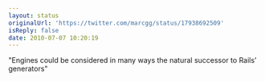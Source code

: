```yaml
---
layout: status
originalUrl: 'https://twitter.com/marcgg/status/17938692509'
isReply: false
date: 2010-07-07 10:20:19
---
```


"Engines could be considered in many ways the natural successor to Rails’ generators"
